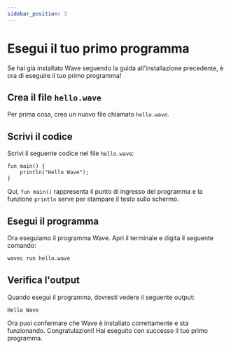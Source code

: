 ```yaml
---
sidebar_position: 3
---
```


# Esegui il tuo primo programma

Se hai già installato Wave seguendo la guida all'installazione precedente, è ora di eseguire il tuo primo programma!

## Crea il file `hello.wave`
Per prima cosa, crea un nuovo file chiamato `hello.wave`.

## Scrivi il codice
Scrivi il seguente codice nel file `hello.wave`:

```wave
fun main() {
    println("Hello Wave");
}
```

Qui, `fun main()` rappresenta il punto di ingresso del programma e la funzione `println` serve per stampare il testo sullo schermo.

## Esegui il programma
Ora eseguiamo il programma Wave. Apri il terminale e digita il seguente comando:

```bash
wavec run hello.wave
```

## Verifica l'output
Quando esegui il programma, dovresti vedere il seguente output:

```
Hello Wave
```

Ora puoi confermare che Wave è installato correttamente e sta funzionando. Congratulazioni! Hai eseguito con successo il tuo primo programma.
